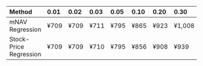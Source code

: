 | Method                 | 0.01   | 0.02   | 0.03   | 0.05   | 0.10   | 0.20   | 0.30   | 0.40   | 0.50   | 0.60   | 0.70   | 0.80   | 0.90   | 0.95   | 0.97   | 0.98   | 0.99   |
|:-----------------------|:-------|:-------|:-------|:-------|:-------|:-------|:-------|:-------|:-------|:-------|:-------|:-------|:-------|:-------|:-------|:-------|:-------|
| mNAV Regression        | ¥709   | ¥709   | ¥711   | ¥795   | ¥865   | ¥923   | ¥1,008 | ¥1,177 | ¥1,331 | ¥1,439 | ¥1,694 | ¥2,080 | ¥2,620 | ¥2,796 | ¥2,974 | ¥3,052 | ¥3,026 |
| Stock-Price Regression | ¥709   | ¥709   | ¥710   | ¥795   | ¥856   | ¥908   | ¥939   | ¥1,075 | ¥1,191 | ¥1,275 | ¥1,511 | ¥1,977 | ¥2,331 | ¥2,632 | ¥2,725 | ¥2,765 | ¥2,834 |